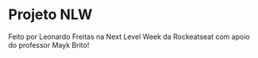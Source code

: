 # Projeto NLW
Feito por Leonardo Freitas na Next Level Week da Rockeatseat com apoio do professor Mayk Brito!